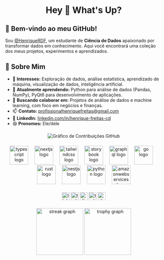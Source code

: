 <h1 align="center">Hey 👋 What's Up?</h1>

###

## 👋 Bem-vindo ao meu GitHub!

Sou [@HenriqueRDF](https://github.com/HenriqueRDF), um estudante de **Ciência de Dados** apaixonado por transformar dados em conhecimento. Aqui você encontrará uma coleção dos meus projetos, experimentos e aprendizados.

## 🧠 Sobre Mim

- 👀 **Interesses:** Exploração de dados, análise estatística, aprendizado de máquina, visualização de dados, inteligência artificial.  
- 🌱 **Atualmente aprendendo:** Python para análise de dados (Pandas, NumPy), PyQt6 para desenvolvimento de aplicações.  
- 💞️ **Buscando colaborar em:** Projetos de análise de dados e machine learning, com foco em negócios e finanças.  
- 📫 **Contato:** [profissionalhenriquefreitas@gmail.com](mailto:profissionalhenriquefreitas@gmail.com)  
- 💼 **LinkedIn:** [linkedin.com/in/henrique-freitas-cd](https://www.linkedin.com/in/henrique-freitas-cd/)  
- 😄 **Pronomes:** Ele/dele  

###

<div align="center">
  <img src="https://github-readme-activity-graph.cyclic.app/graph?username=HenriqueRDF&theme=dracula&hide_border=true&area=true" alt="Gráfico de Contribuições GitHub" />
</div>

###

<div align="center">
  <img src="https://skillicons.dev/icons?i=ts" height="60" alt="typescript logo" />
  <img width="12" />
  <img src="https://skillicons.dev/icons?i=nextjs" height="60" alt="nextjs logo" />
  <img width="12" />
  <img src="https://skillicons.dev/icons?i=tailwind" height="60" alt="tailwindcss logo" />
  <img width="12" />
  <img src="https://cdn.jsdelivr.net/gh/devicons/devicon/icons/storybook/storybook-original.svg" height="60" alt="storybook logo" />
  <img width="12" />
  <img src="https://skillicons.dev/icons?i=graphql" height="60" alt="graphql logo" />
  <img width="12" />
  <img src="https://skillicons.dev/icons?i=go" height="60" alt="go logo" />
  <img width="12" />
  <img src="https://skillicons.dev/icons?i=rust" height="60" alt="rust logo" />
  <img width="12" />
  <img src="https://skillicons.dev/icons?i=nestjs" height="60" alt="nestjs logo" />
  <img width="12" />
  <img src="https://skillicons.dev/icons?i=py" height="60" alt="python logo" />
  <img width="12" />
  <img src="https://skillicons.dev/icons?i=aws" height="60" alt="amazonwebservices logo" />
</div>

###

<div align="center">
  <img src="https://img.shields.io/static/v1?message=LinkedIn&logo=linkedin&label=&color=0077B5&logoColor=white&labelColor=&style=for-the-badge" height="25" alt="linkedin logo" />
  <img src="https://img.shields.io/static/v1?message=Twitter&logo=twitter&label=&color=1DA1F2&logoColor=white&labelColor=&style=for-the-badge" height="25" alt="twitter logo" />
  <img src="https://img.shields.io/static/v1?message=Discord&logo=discord&label=&color=7289DA&logoColor=white&labelColor=&style=for-the-badge" height="25" alt="discord logo" />
  <img src="https://img.shields.io/static/v1?message=Twitch&logo=twitch&label=&color=9146FF&logoColor=white&labelColor=&style=for-the-badge" height="25" alt="twitch logo" />
  <img src="https://img.shields.io/static/v1?message=dev.to&logo=dev.to&label=&color=0A0A0A&logoColor=white&labelColor=&style=for-the-badge" height="25" alt="devto logo" />
</div>

###

<div align="center">
  <img src="https://streak-stats.demolab.com?user=HenriqueRDF&locale=pt-br&mode=daily&theme=dracula&hide_border=false&border_radius=5&order=3" height="150" alt="streak graph" />
  <img src="https://github-profile-trophy.vercel.app?username=HenriqueRDF&theme=dracula&column=-1&row=1&margin-w=8&margin-h=8&no-bg=false&no-frame=false&order=4" height="150" alt="trophy graph" />
</div>

###
